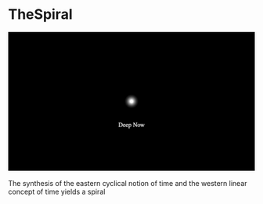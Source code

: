 # TheSpiral

![](TheSpiral.gif)

The synthesis of the eastern cyclical notion of time and the western linear concept of time yields a spiral
